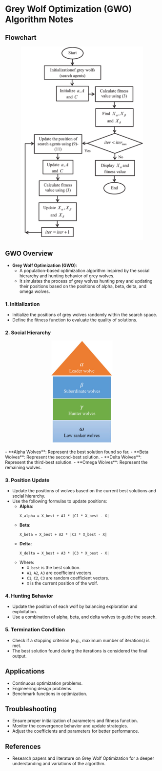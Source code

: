 # Grey Wolf Optimization (GWO) Algorithm Notes

## Flowchart
<p align="center">
  <img src="GW_Algorithm_Flowchart.png" alt="GW Algorithm Flowchart"width="400"/>
</p>

## GWO Overview
- **Grey Wolf Optimization (GWO)**:
  - A population-based optimization algorithm inspired by the social hierarchy and hunting behavior of grey wolves.
  - It simulates the process of grey wolves hunting prey and updating their positions based on the positions of alpha, beta, delta, and omega wolves.

### 1. Initialization
- Initialize the positions of grey wolves randomly within the search space.
- Define the fitness function to evaluate the quality of solutions.

### 2. Social Hierarchy
<p align="center">
  <img src="GW_Structure.png" alt="GW Structure"width="200"/>
</p>
  - **Alpha Wolves**: Represent the best solution found so far.
  - **Beta Wolves**: Represent the second-best solution.
  - **Delta Wolves**: Represent the third-best solution.
  - **Omega Wolves**: Represent the remaining wolves.

### 3. Position Update
- Update the positions of wolves based on the current best solutions and social hierarchy.
- Use the following formulas to update positions:
  - **Alpha**:
    ```
    X_alpha = X_best + A1 * |C1 * X_best - X|
    ```
  - **Beta**:
    ```
    X_beta = X_best + A2 * |C2 * X_best - X|
    ```
  - **Delta**:
    ```
    X_delta = X_best + A3 * |C3 * X_best - X|
    ```
  - Where:
    - `X_best` is the best solution.
    - `A1`, `A2`, `A3` are coefficient vectors.
    - `C1`, `C2`, `C3` are random coefficient vectors.
    - `X` is the current position of the wolf.

### 4. Hunting Behavior
- Update the position of each wolf by balancing exploration and exploitation.
- Use a combination of alpha, beta, and delta wolves to guide the search.

### 5. Termination Condition
- Check if a stopping criterion (e.g., maximum number of iterations) is met.
- The best solution found during the iterations is considered the final output.

## Applications
- Continuous optimization problems.
- Engineering design problems.
- Benchmark functions in optimization.

## Troubleshooting
- Ensure proper initialization of parameters and fitness function.
- Monitor the convergence behavior and update strategies.
- Adjust the coefficients and parameters for better performance.

## References
- Research papers and literature on Grey Wolf Optimization for a deeper understanding and variations of the algorithm.
